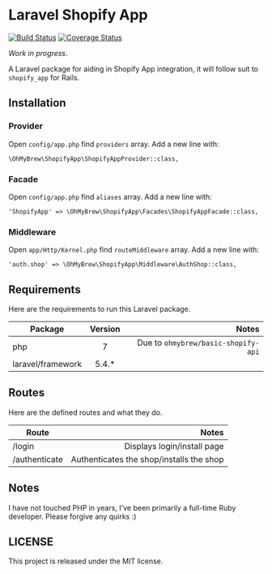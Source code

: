 # Laravel Shopify App

[![Build Status](https://secure.travis-ci.org/ohmybrew/laravel-shopify.png?branch=master)](http://travis-ci.org/ohmybrew/laravel-shopify)
[![Coverage Status](https://coveralls.io/repos/github/ohmybrew/laravel-shopify/badge.svg?branch=master)](https://coveralls.io/github/ohmybrew/laravel-shopify?branch=master)

*Work in progress*.

A Laravel package for aiding in Shopify App integration, it will follow suit to `shopify_app` for Rails.

## Installation

### Provider

Open `config/app.php` find `providers` array. Add a new line with:

`\OhMyBrew\ShopifyApp\ShopifyAppProvider::class,`

### Facade

Open `config/app.php` find `aliases` array. Add a new line with:

`'ShopifyApp' => \OhMyBrew\ShopifyApp\Facades\ShopifyAppFacade::class,`

### Middleware

Open `app/Http/Kernel.php` find `routeMiddleware` array. Add a new line with:

`'auth.shop' => \OhMyBrew\ShopifyApp\Middleware\AuthShop::class,`

## Requirements

Here are the requirements to run this Laravel package.

| Package              | Version   | Notes                                    |
| -------------------- |:---------:| ----------------------------------------:|
| php                  | 7         | Due to `ohmybrew/basic-shopify-api`      |
| laravel/framework    | 5.4.*     |                                          |

## Routes

Here are the defined routes and what they do.

| Route                | Notes                                    |
| -------------------- | ----------------------------------------:|
| /login               | Displays login/install page              |
| /authenticate        | Authenticates the shop/installs the shop |

## Notes

I have not touched PHP in years, I've been primarily a full-time Ruby developer. Please forgive any quirks :)

## LICENSE

This project is released under the MIT license.